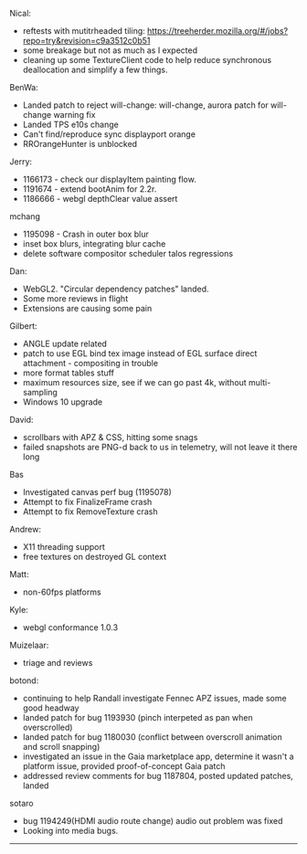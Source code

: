 Nical:
* reftests with mutitrheaded tiling: https://treeherder.mozilla.org/#/jobs?repo=try&revision=c9a3512c0b51
* some breakage but not as much as I expected
* cleaning up some TextureClient code to help reduce synchronous deallocation and simplify a few things.



BenWa:
* Landed patch to reject will-change: will-change, aurora patch for will-change warning fix
* Landed TPS e10s change
* Can't find/reproduce sync displayport orange
* RROrangeHunter is unblocked



Jerry:
* 1166173 - check our displayItem painting flow.
* 1191674 - extend bootAnim for 2.2r.
* 1186666 - webgl depthClear value assert



mchang
* 1195098 - Crash in outer box blur
* inset box blurs, integrating blur cache
* delete software compositor scheduler talos regressions



Dan:
* WebGL2.  "Circular dependency patches" landed.
* Some more reviews in flight
* Extensions are causing some pain



Gilbert:
* ANGLE update related
* patch to use EGL bind tex image instead of EGL surface direct attachment - compositing in trouble
* more format tables stuff
* maximum resources size, see if we can go past 4k, without multi-sampling
* Windows 10 upgrade



David:
* scrollbars with APZ & CSS, hitting some snags
* failed snapshots are PNG-d back to us in telemetry, will not leave it there long



Bas
* Investigated canvas perf bug (1195078)
* Attempt to fix FinalizeFrame crash
* Attempt to fix RemoveTexture crash



Andrew:
* X11 threading support
* free textures on destroyed GL context



Matt:
* non-60fps platforms



Kyle:
* webgl conformance 1.0.3



Muizelaar:
* triage and reviews



botond:
  - continuing to help Randall investigate Fennec APZ issues, made some good headway
  - landed patch for bug 1193930 (pinch interpeted as pan when overscrolled)
  - landed patch for bug 1180030 (conflict between overscroll animation and scroll snapping)
  - investigated an issue in the Gaia marketplace app, determine it wasn't a platform issue, provided proof-of-concept Gaia patch
  - addressed review comments for bug 1187804, posted updated patches, landed



sotaro
* bug 1194249(HDMI audio route change) audio out problem was fixed
* Looking into media bugs.







________________


